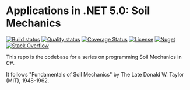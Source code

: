 # Applications in .NET 5.0: Soil Mechanics

[![Build status](https://ci.appveyor.com/api/projects/status/6huxonf97k6gwde3/branch/main?svg=true)](https://ci.appveyor.com/project/SethKitchen/soilmechanics)
[![Quality status](https://sonarcloud.io/api/project_badges/measure?project=SoilMechanics&metric=alert_status)](https://sonarcloud.io/dashboard?id=SoilMechanics)
[![Coverage Status](https://sonarcloud.io/api/project_badges/measure?project=SoilMechanics&metric=coverage)](https://sonarcloud.io/dashboard?id=SoilMechanics)
[![License](http://img.shields.io/:license-MIT-blue.svg)](https://raw.githubusercontent.com/SethKitchen/SoilMechanics/main/LICENSE)
[![Nuget](https://img.shields.io/nuget/v/SoilMechanics.svg)](https://www.nuget.org/packages/SoilMechanics/)
[![Stack Overflow](https://img.shields.io/badge/stackoverflow-SoilMechanics-orange.svg)](http://stackoverflow.com/questions/tagged/SoilMechanics)

This repo is the codebase for a series on programming Soil Mechanics in C#.

It follows "Fundamentals of Soil Mechanics" by The Late Donald W. Taylor (MIT), 1948-1962.

